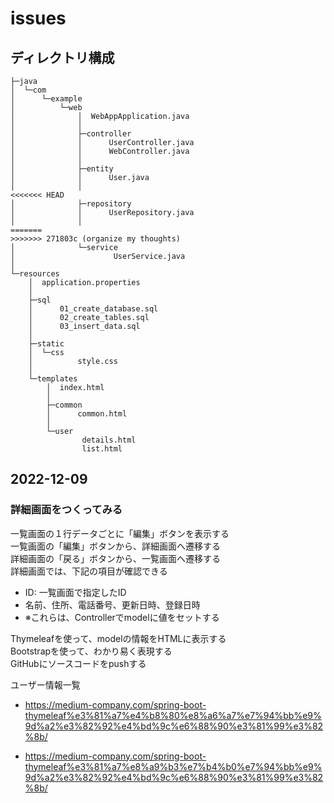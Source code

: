 # issues

## ディレクトリ構成

```plaintext
├─java
│  └─com
│      └─example
│          └─web
│              │  WebAppApplication.java
│              │
│              ├─controller
│              │      UserController.java
│              │      WebController.java
│              │
│              ├─entity
│              │      User.java
│              │
<<<<<<< HEAD
│              ├─repository
│              │      UserRepository.java
│              │
=======
>>>>>>> 271803c (organize my thoughts)
│              └─service
│                      UserService.java
│
└─resources
    │  application.properties
    │
    ├─sql
    │      01_create_database.sql
    │      02_create_tables.sql
    │      03_insert_data.sql
    │
    ├─static
    │  └─css
    │          style.css
    │
    └─templates
        │  index.html
        │
        ├─common
        │      common.html
        │
        └─user
                details.html
                list.html
```

## 2022-12-09

### 詳細画面をつくってみる

一覧画面の１行データごとに「編集」ボタンを表示する  
一覧画面の「編集」ボタンから、詳細画面へ遷移する  
詳細画面の「戻る」ボタンから、一覧画面へ遷移する  
詳細画面では、下記の項目が確認できる  

- ID: 一覧画面で指定したID  
- 名前、住所、電話番号、更新日時、登録日時  
- ※これらは、Controllerでmodelに値をセットする  

Thymeleafを使って、modelの情報をHTMLに表示する  
Bootstrapを使って、わかり易く表現する  
GitHubにソースコードをpushする  

ユーザー情報一覧

- <https://medium-company.com/spring-boot-thymeleaf%e3%81%a7%e4%b8%80%e8%a6%a7%e7%94%bb%e9%9d%a2%e3%82%92%e4%bd%9c%e6%88%90%e3%81%99%e3%82%8b/>

- <https://medium-company.com/spring-boot-thymeleaf%e3%81%a7%e8%a9%b3%e7%b4%b0%e7%94%bb%e9%9d%a2%e3%82%92%e4%bd%9c%e6%88%90%e3%81%99%e3%82%8b/>
